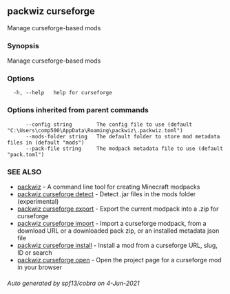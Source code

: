 ## packwiz curseforge

Manage curseforge-based mods

### Synopsis

Manage curseforge-based mods

### Options

```
  -h, --help   help for curseforge
```

### Options inherited from parent commands

```
      --config string        The config file to use (default "C:\Users\comp500\AppData\Roaming\packwiz\.packwiz.toml")
      --mods-folder string   The default folder to store mod metadata files in (default "mods")
      --pack-file string     The modpack metadata file to use (default "pack.toml")
```

### SEE ALSO

* [packwiz](packwiz.md)	 - A command line tool for creating Minecraft modpacks
* [packwiz curseforge detect](packwiz_curseforge_detect.md)	 - Detect .jar files in the mods folder (experimental)
* [packwiz curseforge export](packwiz_curseforge_export.md)	 - Export the current modpack into a .zip for curseforge
* [packwiz curseforge import](packwiz_curseforge_import.md)	 - Import a curseforge modpack, from a download URL or a downloaded pack zip, or an installed metadata json file
* [packwiz curseforge install](packwiz_curseforge_install.md)	 - Install a mod from a curseforge URL, slug, ID or search
* [packwiz curseforge open](packwiz_curseforge_open.md)	 - Open the project page for a curseforge mod in your browser

###### Auto generated by spf13/cobra on 4-Jun-2021
